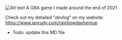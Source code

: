 ![Alt text](http://ianrudy.com/wp-content/uploads/2021/12/bg2.png)
A GBA game I made around the end of 2021

Check out my detailed "*devlog*" on my website: https://www.ianrudy.com/rainbowdashemup

- Todo: update this MD file
